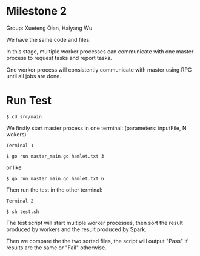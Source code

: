 # Milestone 2

Group: Xueteng Qian, Haiyang Wu

We have the same code and files.

In this stage, multiple worker processes can communicate with one master process to request tasks and report tasks.

One worker process will consistently communicate with master using RPC until all jobs are done.

# Run Test

`$ cd src/main`

We firstly start master process in one terminal: (parameters: inputFile, N wokers)

`Terminal 1`

`$ go run master_main.go hamlet.txt 3`

or like

`$ go run master_main.go hamlet.txt 6`

Then run the test in the other terminal:

`Terminal 2` 

`$ sh test.sh`

The test script will start multiple worker processes, then sort the result produced by workers and the result produced by Spark. 

Then we compare the the two sorted files, the script will output "Pass" if results are the same or "Fail" otherwise.

